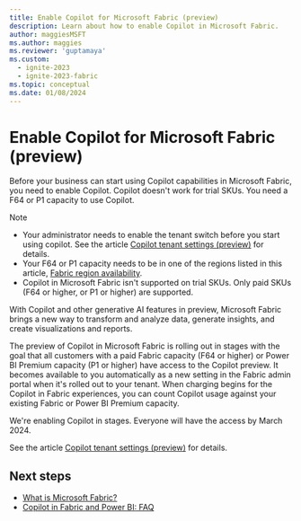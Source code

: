 ```yaml
---
title: Enable Copilot for Microsoft Fabric (preview)
description: Learn about how to enable Copilot in Microsoft Fabric.
author: maggiesMSFT
ms.author: maggies
ms.reviewer: 'guptamaya'
ms.custom:
  - ignite-2023
  - ignite-2023-fabric
ms.topic: conceptual
ms.date: 01/08/2024
---
```


# Enable Copilot for Microsoft Fabric (preview)

Before your business can start using Copilot capabilities in Microsoft Fabric, you need to enable Copilot. Copilot doesn't work for trial SKUs. You need a F64 or P1 capacity to use Copilot.

> [!NOTE]
>
> - Your administrator needs to enable the tenant switch before you start using copilot. See the article [Copilot tenant settings (preview)](../admin/service-admin-portal-copilot.md) for details. 
> - Your F64 or P1 capacity needs to be in one of the regions listed in this article, [Fabric region availability](../admin/region-availability.md).
> - Copilot in Microsoft Fabric isn't supported on trial SKUs. Only paid SKUs (F64 or higher, or P1 or higher) are supported.

With Copilot and other generative AI features in preview, Microsoft Fabric brings a new way to transform and analyze data, generate insights, and create visualizations and reports.

The preview of Copilot in Microsoft Fabric is rolling out in stages with the goal that all customers with a paid Fabric capacity (F64 or higher) or Power BI Premium capacity (P1 or higher) have access to the Copilot preview. It becomes available to you automatically as a new setting in the Fabric admin portal when it's rolled out to your tenant. When charging begins for the Copilot in Fabric experiences, you can count Copilot usage against your existing Fabric or Power BI Premium capacity.

We're enabling Copilot in stages. Everyone will have the access by March 2024.

See the article [Copilot tenant settings (preview)](../admin/service-admin-portal-copilot.md) for details.

## Next steps

- [What is Microsoft Fabric?](microsoft-fabric-overview.md)
- [Copilot in Fabric and Power BI: FAQ](copilot-faq-fabric.yml)
